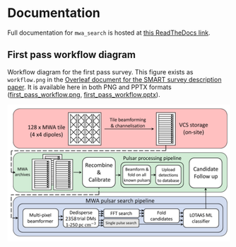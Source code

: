 # Documentation

Full documentation for `mwa_search` is hosted at [this ReadTheDocs link](https://mwa-search-cira.readthedocs.io/en/latest/).

## First pass workflow diagram

Workflow diagram for the first pass survey.
This figure exists as `workflow.png` in the [Overleaf document for the SMART survey description paper](https://www.overleaf.com/5344792699hjhfpkddstxg).
It is available here in both PNG and PPTX formats ([first_pass_workflow.png](figures/first_pass_workflow.png), [first_pass_workflow.pptx](figures/first_pass_workflow.pptx)).

![first_pass_workflow.png](figures/first_pass_workflow.png)
